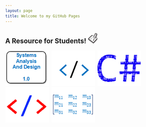 ```yaml
---
layout: page
title: Welcome to my GitHub Pages
---
```


<!--![favicon](images/favicon-32x32.png)-->
<h2>A Resource for Students! <img src="images/favicon-32x32.png" alt="favicon"></h2>
<a href="anap1525/"><img src="anap1525/anap1525-icon.png" alt="anap1525" title="ANAP1525"></a>&nbsp;
<a href="comp1017/"><img src="comp1017/comp1017-icon.png" alt="comp1017" title="COMP1017"></a>&nbsp;
<a href="cpsc1012/"><img src="cpsc1012/cpsc1012-icon.png" alt="cpsc1012" title="CPSC1012"></a>&nbsp;
<a href="dmit1530/"><img src="dmit1530/dmit1530-icon.png" alt="dmit1530" title="DMIT1530"></a>&nbsp;
<a href="phys1521/"><img src="phys1521/phys1521-icon.png" alt="phys1521" title="PHYS1521"></a>&nbsp;
<!--
<a href="dmit1508/"><img src="dmit1508/dmit1508-icon.png" alt="dmit1508" title="DMIT1508"></a>&nbsp;
<a href="dmit2018/"><img src="dmit2018/dmit2018-icon.png" alt="dmit2018" title="DMIT2018 (HUST)"></a>
<a href="dmit2028/"><img src="dmit2028/dmit2028-icon.png" alt="dmit2028" title="DMIT2028"></a> -->
